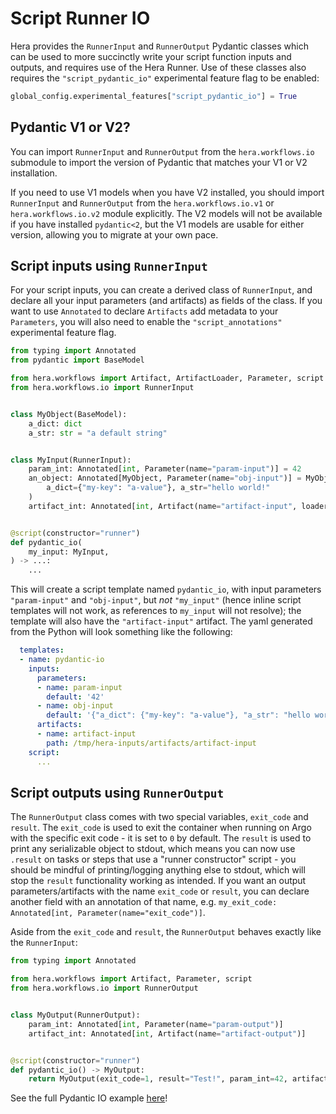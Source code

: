# Script Runner IO

Hera provides the `RunnerInput` and `RunnerOutput` Pydantic classes which can be used to more succinctly write your
script function inputs and outputs, and requires use of the Hera Runner. Use of these classes also requires the
`"script_pydantic_io"` experimental feature flag to be enabled:

```py
global_config.experimental_features["script_pydantic_io"] = True
```

## Pydantic V1 or V2?

You can import `RunnerInput` and `RunnerOutput` from the `hera.workflows.io` submodule to import the version of Pydantic
that matches your V1 or V2 installation.

If you need to use V1 models when you have V2 installed, you should import
`RunnerInput` and `RunnerOutput` from the `hera.workflows.io.v1` or `hera.workflows.io.v2` module explicitly. The V2
models will not be available if you have installed `pydantic<2`, but the V1 models are usable for either version,
allowing you to migrate at your own pace.

## Script inputs using `RunnerInput`

For your script inputs, you can create a derived class of `RunnerInput`, and declare all your input parameters (and
artifacts) as fields of the class. If you want to use `Annotated` to declare `Artifacts` add metadata to your
`Parameters`, you will also need to enable the `"script_annotations"` experimental feature flag.

```py
from typing import Annotated
from pydantic import BaseModel

from hera.workflows import Artifact, ArtifactLoader, Parameter, script
from hera.workflows.io import RunnerInput


class MyObject(BaseModel):
    a_dict: dict
    a_str: str = "a default string"


class MyInput(RunnerInput):
    param_int: Annotated[int, Parameter(name="param-input")] = 42
    an_object: Annotated[MyObject, Parameter(name="obj-input")] = MyObject(
        a_dict={"my-key": "a-value"}, a_str="hello world!"
    )
    artifact_int: Annotated[int, Artifact(name="artifact-input", loader=ArtifactLoader.json)]


@script(constructor="runner")
def pydantic_io(
    my_input: MyInput,
) -> ...:
    ...
```

This will create a script template named `pydantic_io`, with input parameters `"param-input"` and `"obj-input"`, but
_not_ `"my_input"` (hence inline script templates will not work, as references to `my_input` will not resolve); the
template will also have the `"artifact-input"` artifact. The yaml generated from the Python will look something like the following:

```yaml
  templates:
  - name: pydantic-io
    inputs:
      parameters:
      - name: param-input
        default: '42'
      - name: obj-input
        default: '{"a_dict": {"my-key": "a-value"}, "a_str": "hello world!"}'
      artifacts:
      - name: artifact-input
        path: /tmp/hera-inputs/artifacts/artifact-input
    script:
      ...
```

## Script outputs using `RunnerOutput`

The `RunnerOutput` class comes with two special variables, `exit_code` and `result`. The `exit_code` is used to exit the
container when running on Argo with the specific exit code - it is set to `0` by default. The `result` is used to print
any serializable object to stdout, which means you can now use `.result` on tasks or steps that use a "runner
constructor" script - you should be mindful of printing/logging anything else to stdout, which will stop the `result`
functionality working as intended. If you want an output parameters/artifacts with the name `exit_code` or `result`, you
can declare another field with an annotation of that name, e.g.
`my_exit_code: Annotated[int, Parameter(name="exit_code")]`.

Aside from the `exit_code` and `result`, the `RunnerOutput` behaves exactly like the `RunnerInput`:

```py
from typing import Annotated

from hera.workflows import Artifact, Parameter, script
from hera.workflows.io import RunnerOutput


class MyOutput(RunnerOutput):
    param_int: Annotated[int, Parameter(name="param-output")]
    artifact_int: Annotated[int, Artifact(name="artifact-output")]


@script(constructor="runner")
def pydantic_io() -> MyOutput:
    return MyOutput(exit_code=1, result="Test!", param_int=42, artifact_int=my_input.param_int)

```

See the full Pydantic IO example [here](../examples/workflows/experimental/script_runner_io.md)!
